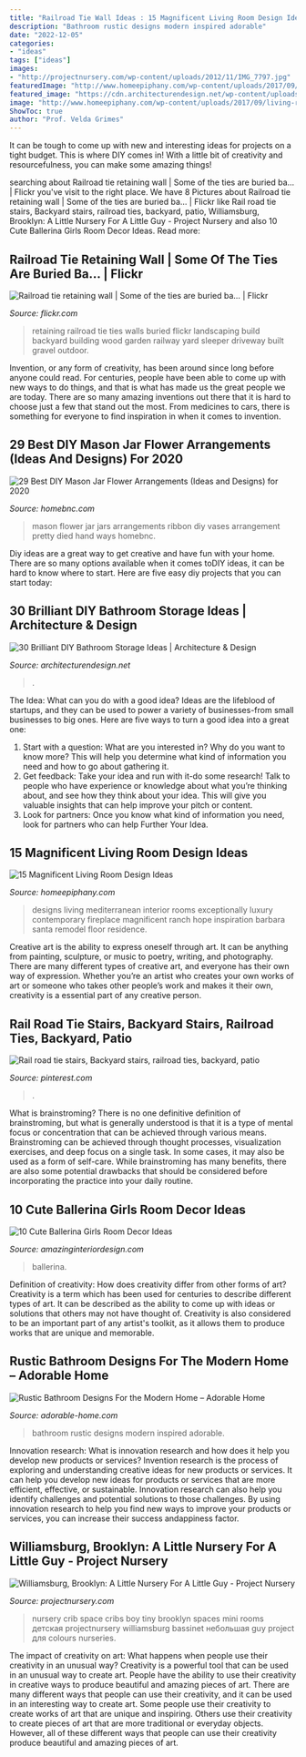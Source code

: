 ```yaml
---
title: "Railroad Tie Wall Ideas : 15 Magnificent Living Room Design Ideas"
description: "Bathroom rustic designs modern inspired adorable"
date: "2022-12-05"
categories:
- "ideas"
tags: ["ideas"]
images:
- "http://projectnursery.com/wp-content/uploads/2012/11/IMG_7797.jpg"
featuredImage: "http://www.homeepiphany.com/wp-content/uploads/2017/09/living-rooms_412.jpg"
featured_image: "https://cdn.architecturendesign.net/wp-content/uploads/2014/08/diy-bathroom-storage-ideas-7.jpg"
image: "http://www.homeepiphany.com/wp-content/uploads/2017/09/living-rooms_412.jpg"
ShowToc: true
author: "Prof. Velda Grimes"
---
```



It can be tough to come up with new and interesting ideas for projects on a tight budget. This is where DIY comes in! With a little bit of creativity and resourcefulness, you can make some amazing things!

	

		
searching about Railroad tie retaining wall | Some of the ties are buried ba… | Flickr you've visit to the right place. We have 8 Pictures about Railroad tie retaining wall | Some of the ties are buried ba… | Flickr like Rail road tie stairs, Backyard stairs, railroad ties, backyard, patio, Williamsburg, Brooklyn: A Little Nursery For A Little Guy - Project Nursery and also 10 Cute Ballerina Girls Room Decor Ideas. Read more:
		
    
## Railroad Tie Retaining Wall | Some Of The Ties Are Buried Ba… | Flickr

<img loading=lazy src="https://c1.staticflickr.com/9/8386/8583988798_243db881e1_b.jpg" onerror="this.onerror=null;this.src='https://tse4.mm.bing.net/th?id=OIP.ho0FDGS3RT-NSjSlrYkRmgHaFj&amp;pid=15.1';" alt="Railroad tie retaining wall | Some of the ties are buried ba… | Flickr">

_Source: flickr.com_

>retaining railroad tie ties walls buried flickr landscaping build backyard building wood garden railway yard sleeper driveway built gravel outdoor. 

	

Invention, or any form of creativity, has been around since long before anyone could read. For centuries, people have been able to come up with new ways to do things, and that is what has made us the great people we are today. There are so many amazing inventions out there that it is hard to choose just a few that stand out the most. From medicines to cars, there is something for everyone to find inspiration in when it comes to invention.

    
## 29 Best DIY Mason Jar Flower Arrangements (Ideas And Designs) For 2020

<img loading=lazy src="https://homebnc.com/homeimg/2018/03/17-diy-mason-jar-flower-arrangements-ideas-homebnc.jpg" onerror="this.onerror=null;this.src='https://tse3.mm.bing.net/th?id=OIP.1t5IZ7LfN5ISwWVNhUNGgQHaKt&amp;pid=15.1';" alt="29 Best DIY Mason Jar Flower Arrangements (Ideas and Designs) for 2020">

_Source: homebnc.com_

>mason flower jar jars arrangements ribbon diy vases arrangement pretty died hand ways homebnc. 

	

Diy ideas are a great way to get creative and have fun with your home. There are so many options available when it comes toDIY ideas, it can be hard to know where to start. Here are five easy diy projects that you can start today: 

    
## 30 Brilliant DIY Bathroom Storage Ideas | Architecture &amp; Design

<img loading=lazy src="https://cdn.architecturendesign.net/wp-content/uploads/2014/08/diy-bathroom-storage-ideas-7.jpg" onerror="this.onerror=null;this.src='https://tse1.mm.bing.net/th?id=OIP.SWMV8u34vxFvanTNIgEJhQHaNK&amp;pid=15.1';" alt="30 Brilliant DIY Bathroom Storage Ideas | Architecture &amp; Design">

_Source: architecturendesign.net_

>. 

	

The Idea: What can you do with a good idea?
Ideas are the lifeblood of startups, and they can be used to power a variety of businesses-from small businesses to big ones. Here are five ways to turn a good idea into a great one:
1. Start with a question: What are you interested in? Why do you want to know more? This will help you determine what kind of information you need and how to go about gathering it.
2. Get feedback: Take your idea and run with it-do some research! Talk to people who have experience or knowledge about what you’re thinking about, and see how they think about your idea. This will give you valuable insights that can help improve your pitch or content.
3. Look for partners: Once you know what kind of information you need, look for partners who can help Further Your Idea.

    
## 15 Magnificent Living Room Design Ideas

<img loading=lazy src="http://www.homeepiphany.com/wp-content/uploads/2017/09/living-rooms_412.jpg" onerror="this.onerror=null;this.src='https://tse3.mm.bing.net/th?id=OIP.R2SW03fUqtwLj-wJcsu3fAHaJ4&amp;pid=15.1';" alt="15 Magnificent Living Room Design Ideas">

_Source: homeepiphany.com_

>designs living mediterranean interior rooms exceptionally luxury contemporary fireplace magnificent ranch hope inspiration barbara santa remodel floor residence. 

	

Creative art is the ability to express oneself through art. It can be anything from painting, sculpture, or music to poetry, writing, and photography. There are many different types of creative art, and everyone has their own way of expression. Whether you’re an artist who creates your own works of art or someone who takes other people’s work and makes it their own, creativity is a essential part of any creative person.

    
## Rail Road Tie Stairs, Backyard Stairs, Railroad Ties, Backyard, Patio

<img loading=lazy src="https://i.pinimg.com/736x/9d/54/aa/9d54aae57562c6d120d7f54fa3f6719e.jpg" onerror="this.onerror=null;this.src='https://tse4.mm.bing.net/th?id=OIP.RBoRRUGPSwREIi8PB1wkQAHaJ3&amp;pid=15.1';" alt="Rail road tie stairs, Backyard stairs, railroad ties, backyard, patio">

_Source: pinterest.com_

>. 

	

What is brainstroming?
There is no one definitive definition of brainstroming, but what is generally understood is that it is a type of mental focus or concentration that can be achieved through various means. Brainstroming can be achieved through thought processes, visualization exercises, and deep focus on a single task. In some cases, it may also be used as a form of self-care. While brainstroming has many benefits, there are also some potential drawbacks that should be considered before incorporating the practice into your daily routine.

    
## 10 Cute Ballerina Girls Room Decor Ideas

<img loading=lazy src="http://www.amazinginteriordesign.com/wp-content/uploads/2017/09/Ballerina-Girls-Room-Decor-4.jpg" onerror="this.onerror=null;this.src='https://tse4.mm.bing.net/th?id=OIP.cB6SHnuaZcdd6lZ0ZzspoAHaRU&amp;pid=15.1';" alt="10 Cute Ballerina Girls Room Decor Ideas">

_Source: amazinginteriordesign.com_

>ballerina. 

	

Definition of creativity: How does creativity differ from other forms of art?
Creativity is a term which has been used for centuries to describe different types of art. It can be described as the ability to come up with ideas or solutions that others may not have thought of. Creativity is also considered to be an important part of any artist's toolkit, as it allows them to produce works that are unique and memorable.

    
## Rustic Bathroom Designs For The Modern Home – Adorable Home

<img loading=lazy src="https://adorable-home.com/wp-content/gallery/get-inspired-rustic-bathroom-designs-for-the-modern-home/Get-inspired-rustic-bathroom-designs-for-the-modern-home-6.jpg" onerror="this.onerror=null;this.src='https://tse4.mm.bing.net/th?id=OIP.rhYm_vbn4h16nui8JqD4qgHaLH&amp;pid=15.1';" alt="Rustic Bathroom Designs For the Modern Home – Adorable Home">

_Source: adorable-home.com_

>bathroom rustic designs modern inspired adorable. 

	

Innovation research: What is innovation research and how does it help you develop new products or services?
Invention research is the process of exploring and understanding creative ideas for new products or services. It can help you develop new ideas for products or services that are more efficient, effective, or sustainable. Innovation research can also help you identify challenges and potential solutions to those challenges. By using innovation research to help you find new ways to improve your products or services, you can increase their success andappiness factor.

    
## Williamsburg, Brooklyn: A Little Nursery For A Little Guy - Project Nursery

<img loading=lazy src="http://projectnursery.com/wp-content/uploads/2012/11/IMG_7797.jpg" onerror="this.onerror=null;this.src='https://tse1.mm.bing.net/th?id=OIP.LkDT52jbcdxN9rgEK9VuUwHaLH&amp;pid=15.1';" alt="Williamsburg, Brooklyn: A Little Nursery For A Little Guy - Project Nursery">

_Source: projectnursery.com_

>nursery crib space cribs boy tiny brooklyn spaces mini rooms детская projectnursery williamsburg bassinet небольшая guy project для colours nurseries. 

	

The impact of creativity on art: What happens when people use their creativity in an unusual way?
Creativity is a powerful tool that can be used in an unusual way to create art. People have the ability to use their creativity in creative ways to produce beautiful and amazing pieces of art. There are many different ways that people can use their creativity, and it can be used in an interesting way to create art. Some people use their creativity to create works of art that are unique and inspiring. Others use their creativity to create pieces of art that are more traditional or everyday objects. However, all of these different ways that people can use their creativity produce beautiful and amazing pieces of art.

